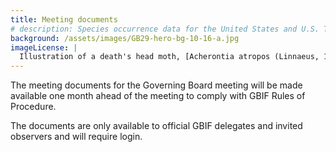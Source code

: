 ```yaml
---
title: Meeting documents
# description: Species occurrence data for the United States and U.S. Territories.
background: /assets/images/GB29-hero-bg-10-16-a.jpg
imageLicense: |
  Illustration of a death's head moth, [Acherontia atropos (Linnaeus, 1758)](https://www.gbif.org/occurrence/2883181896) from Histoire naturelle des lépidoptères d'Europe Paris: L. de Bure, 1845. Via the [Biodiversity Heritage Library](https://flic.kr/p/adXBiW)
---
```


The meeting documents for the Governing Board meeting will be made available one month ahead of the meeting to comply with GBIF Rules of Procedure. 

The documents are only available to official GBIF delegates and invited observers and will require login.
 
